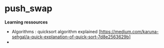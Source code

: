 # push_swap

**Learning ressources**

- Algorithms : quicksort algorithm explained [https://medium.com/karuna-sehgal/a-quick-explanation-of-quick-sort-7d8e2563629b]
- 
